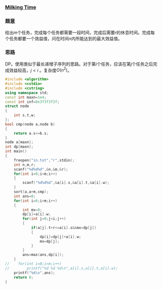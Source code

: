 ### [Milking Time](https://vjudge.net/problem/POJ-3616)

### 题意

给出$m$个任务，完成每个任务都需要一段时间，完成后需要$r$的休息时间。完成每个任务都要一个效益值，问在时间$n$内所能达到的最大效益值。

### 思路

DP。使用类似于最长递增子序列的思路。对于第$i$个任务，应该在第$j$个任务之后完成效益较高，$j<i$ 。复杂度$O(n^2)$。

```cpp
#include <algorithm>
#include <cstdio>
#include <cstring>
using namespace std;
const int maxn=1e4;
const int inf=0x3f3f3f3f;
struct node
{
    int s,t,w;
};
bool cmp(node a,node b)
{
    return a.s<=b.s;
}
node a[maxn];
int dp[maxn];
int main()
{
    freopen("in.txt","r",stdin);
    int n,m,r;
    scanf("%d%d%d",&n,&m,&r);
    for(int i=0;i<m;i++)
    {
        scanf("%d%d%d",&a[i].s,&a[i].t,&a[i].w);
    }
    sort(a,a+m,cmp);
    int ans=0;
    for(int i=0;i<m;i++)
    {
        int mx=0;
        dp[i]=a[i].w;
        for(int j=0;j<i;j++)
        {
            if(a[j].t+r<=a[i].s&&mx<dp[j])
            {
                dp[i]=dp[j]+a[i].w;
                mx=dp[j];
            }
        }
        ans=max(ans,dp[i]);
    }
//    for(int i=0;i<m;i++)
//        printf("%d %d %d\n",a[i].s,a[i].t,a[i].w);
    printf("%d\n",ans);
    return 0;
}
```

